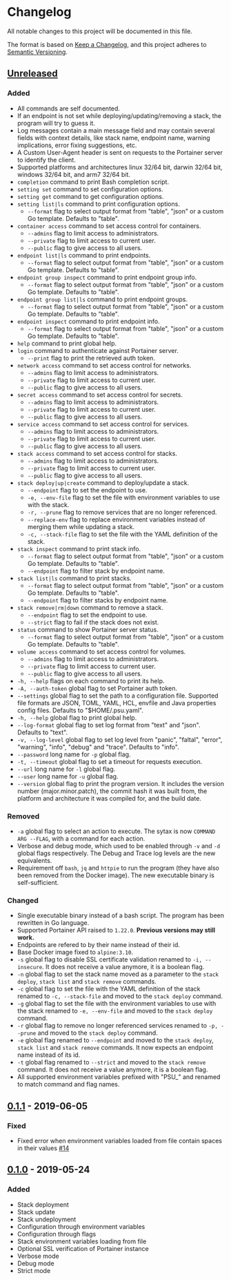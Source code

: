 # Changelog
All notable changes to this project will be documented in this file.

The format is based on [Keep a Changelog](https://keepachangelog.com/en/1.0.0/),
and this project adheres to [Semantic Versioning](https://semver.org/spec/v2.0.0.html).

## [Unreleased]
### Added
- All commands are self documented.
- If an endpoint is not set while deploying/updating/removing a stack, the program will try to guess it.
- Log messages contain a main message field and may contain several fields with context details, like stack name, endpoint name, warning implications, error fixing suggestions, etc.
- A Custom User-Agent header is sent on requests to the Portainer server to identify the client.
- Supported platforms and architectures linux 32/64 bit, darwin 32/64 bit, windows 32/64 bit, and arm7 32/64 bit.
- `completion` command to print Bash completion script.
- `setting set` command to set configuration options.
- `setting get` command to get configuration options.
- `setting list|ls` command to print configuration options.
  - `--format` flag to select output format from "table", "json" or a custom Go template. Defaults to "table".
- `container access` command to set access control for containers.
  - `--admins` flag to limit access to administrators.
  - `--private` flag to limit access to current user.
  - `--public` flag to give access to all users.
- `endpoint list|ls` command to print endpoints.
  - `--format` flag to select output format from "table", "json" or a custom Go template. Defaults to "table".
- `endpoint group inspect` command to print endpoint group info.
  - `--format` flag to select output format from "table", "json" or a custom Go template. Defaults to "table".
- `endpoint group list|ls` command to print endpoint groups.
  - `--format` flag to select output format from "table", "json" or a custom Go template. Defaults to "table".
- `endpoint inspect` command to print endpoint info.
  - `--format` flag to select output format from "table", "json" or a custom Go template. Defaults to "table".
- `help` command to print global help.
- `login` command to authenticate against Portainer server.
  - `--print` flag to print the retrieved auth token.
- `network access` command to set access control for networks.
  - `--admins` flag to limit access to administrators.
  - `--private` flag to limit access to current user.
  - `--public` flag to give access to all users.
- `secret access` command to set access control for secrets.
  - `--admins` flag to limit access to administrators.
  - `--private` flag to limit access to current user.
  - `--public` flag to give access to all users.
- `service access` command to set access control for services.
  - `--admins` flag to limit access to administrators.
  - `--private` flag to limit access to current user.
  - `--public` flag to give access to all users.
- `stack access` command to set access control for stacks.
  - `--admins` flag to limit access to administrators.
  - `--private` flag to limit access to current user.
  - `--public` flag to give access to all users.
- `stack deploy|up|create` command to deploy/update a stack.
  - `--endpoint` flag to set the endpoint to use.
  - `-e, --env-file` flag to set the file with environment variables to use with the stack.
  - `-r, --prune` flag to remove services that are no longer referenced.
  - `--replace-env` flag to replace environment variables instead of merging them while updating a stack.
  - `-c, --stack-file` flag to set the file with the YAML definition of the stack.
- `stack inspect` command to print stack info.
  - `--format` flag to select output format from "table", "json" or a custom Go template. Defaults to "table".
  - `--endpoint` flag to filter stack by endpoint name.
- `stack list|ls` command to print stacks.
  - `--format` flag to select output format from "table", "json" or a custom Go template. Defaults to "table".
  - `--endpoint` flag to filter stacks by endpoint name.
- `stack remove|rm|down` command to remove a stack.
  - `--endpoint` flag to set the endpoint to use.
  - `--strict` flag to fail if the stack does not exist.
- `status` command to show Portainer server status.
  - `--format` flag to select output format from "table", "json" or a custom Go template. Defaults to "table".
- `volume access` command to set access control for volumes.
  - `--admins` flag to limit access to administrators.
  - `--private` flag to limit access to current user.
  - `--public` flag to give access to all users.
- `-h, --help` flags on each command to print its help.
- `-A, --auth-token` global flag to set Portainer auth token.
- `--settings` global flag to set the path to a configuration file. Supported file formats are JSON, TOML, YAML, HCL, envfile and Java properties config files. Defaults to "$HOME/.psu.yaml".
- `-h, --help` global flag to print global help.
- `--log-format` global flag to set log format from "text" and "json". Defaults to "text".
- `-v, --log-level` global flag to set log level from "panic", "faltal", "error", "warning", "info", "debug" and "trace". Defaults to "info".
- `--password` long name for `-p` global flag.
- `-t, --timeout` global flag to set a timeout for requests execution.
- `--url` long name for `-l` global flag.
- `--user` long name for `-u` global flag.
- `--version` global flag to print the program version. It includes the version number (major.minor.patch), the commit hash it was built from, the platform and architecture it was compiled for, and the build date.

### Removed
- `-a` global flag to select an action to execute. The sytax is now `COMMAND ARG --FLAG`, with a command for each action.
- Verbose and debug mode, which used to be enabled through `-v` and `-d` global flags respectively. The Debug and Trace log levels are the new equivalents.
- Requirement off `bash`, `jq` and `httpie` to run the program (they have also been removed from the Docker image). The new executable binary is self-sufficient.

### Changed
- Single executable binary instead of a bash script. The program has been rewritten in Go language.
- Supported Portainer API raised to `1.22.0`. **Previous versions may still work.**
- Endpoints are refered to by their name instead of their id.
- Base Docker image fixed to `alpine:3.10`.
- `-s` global flag to disable SSL certificate validation renamed to `-i, --insecure`. It does not receive a value anymore, it is a boolean flag.
- `-n` global flag to set the stack name moved as a parameter to the `stack deploy`, `stack list` and `stack remove` commands.
- `-c` global flag to set the file with the YAML definition of the stack renamed to `-c, --stack-file` and moved to the `stack deploy` command.
- `-g` global flag to set the file with the environment variables to use with the stack renamed to `-e, --env-file` and moved to the `stack deploy` command.
- `-r` global flag to remove no longer referenced services renamed to `-p, --prune` and moved to the `stack deploy` command.
- `-e` global flag renamed to `--endpoint` and moved to the `stack deploy`, `stack list` and `stack remove` commands. It now expects an endpoint name instead of its id.
- `-t` global flag renamed to `--strict` and moved to the `stack remove` command. It does not receive a value anymore, it is a boolean flag.
- All supported environment variables prefixed with "PSU_" and renamed to match command and flag names.

## [0.1.1] - 2019-06-05
### Fixed
- Fixed error when environment variables loaded from file contain spaces in their values [#14](https://github.com/greenled/portainer-stack-utils/pull/14)

## [0.1.0] - 2019-05-24
### Added
- Stack deployment
- Stack update
- Stack undeployment
- Configuration through environment variables
- Configuration through flags
- Stack environment variables loading from file
- Optional SSL verification of Portainer instance
- Verbose mode
- Debug mode
- Strict mode

[Unreleased]: https://github.com/greenled/portainer-stack-utils/compare/0.1.1...HEAD
[0.1.1]: https://github.com/greenled/portainer-stack-utils/releases/tag/0.1.1
[0.1.0]: https://github.com/greenled/portainer-stack-utils/releases/tag/0.1.0

